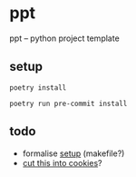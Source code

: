 # ppt

ppt – python project template

## setup

`poetry install`

`poetry run pre-commit install`

## todo

- formalise [setup](#setup) (makefile?)
- [cut this into cookies](https://github.com/cookiecutter/cookiecutter)?
